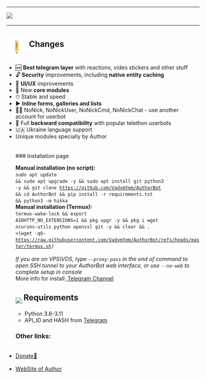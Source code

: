 <hr>
<img src="https://authorche.pp.ua/poems/logo.jpg">
<hr>
<h2><img src = "https://github.com/VadymYem/AuthorBot/blob/main/assets/35-edit-flat.webp" height="54" align="middle"> Changes</h2>

<ul>
	<li>🆕 <b>Best telegram layer</b> with reactions, video stickers and other stuff</li>
	<li>🔓 <b>Security</b> improvements, including <b>native entity caching</b></li>
	<li>🎨 <b>UI/UX</b> improvements</li>
	<li>📼 New <b>core modules</b></li>
	<li>⏱ Stable and speed</li>
	<li>▶️ <b>Inline forms, galleries and lists</b></li>
	<li>👨‍👦 NoNick, NoNickUser, NoNickCmd, NoNickChat - use another account for userbot</li>
	<li>🔁 Full <b>backward compatibility</b> with popular telethon userbots</li>
        <li>🇺🇦 Ukraine language support</li>
        <li>Unique modules specially by Author</li><br><br>
	### Installation page

<b>Manual installation (no script):</b><br>
<code>sudo apt update && sudo apt upgrade -y && sudo apt install git python3 -y && git clone https://github.com/VadymYem/AuthorBot && cd AuthorBot && pip install -r requirements.txt && python3 -m hikka</code><br><b>Manual installation (Termux):</b><br><code>termux-wake-lock && export AIOHTTP_NO_EXTENSIONS=1 && pkg upgr -y && pkg i wget ncurses-utils python openssl git -y && clear && . <(wget -qO- https://raw.githubusercontent.com/VadymYem/AuthorBot/refs/heads/master/termux.sh)</code><br><br>
<i>If you are on VPS\VDS, type <code>--proxy-pass</code> in the end of command to open SSH tunnel to your AuthorBot web interface, or use <code>--no-web</code> to complete setup in console</i><br>
More info for install:<a href="https://t.me/author_ubot"> Telegram Channel</a>
<br>
<h2 border="none"><img src="https://github.com/hikariatama/assets/raw/master/1312-micro-sd-card-flat.webp" height="54" align="middle"> Requirements</h2>
<ul>
 <li>Python 3.8-3.11</li>
 <li>API_ID and HASH from <a href="https://my.telegram.org/apps" color="#2594cb">Telegram</a></li>
</ul>
 <h3>Other links:</h3><br>
 <li><a href="https://authorche.pp.ua/donate.html" class="button">Donate💌</a></li><br>
 <li><a href="https://authorche.pp.ua" class="button">WebSite of Author</a>
 </li>
